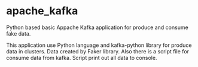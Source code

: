 # apache_kafka
Python based basic Appache Kafka application for produce and consume fake data.

This application use Python language and kafka-python library for produce data in clusters. Data created by Faker library. Also there is a script file for consume data from kafka. Script print out all data to console.
